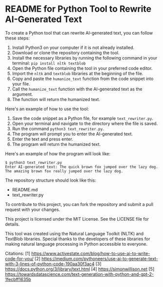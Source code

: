 # README for Python Tool to Rewrite AI-Generated Text
To create a Python tool that can rewrite AI-generated text, you can follow these steps:

1. Install Python3 on your computer if it is not already installed.
2. Download or clone the repository containing the tool.
3. Install the necessary libraries by running the following command in your terminal: `pip install nltk textblob`
4. Open the Python file containing the tool in your preferred code editor.
5. Import the `nltk` and `textblob` libraries at the beginning of the file.
6. Copy and paste the `humanize_text` function from the code snippet into your file.
7. Call the `humanize_text` function with the AI-generated text as the argument.
8. The function will return the humanized text.

Here's an example of how to use the tool:

1. Save the code snippet as a Python file, for example `text_rewriter.py`.
2. Open your terminal and navigate to the directory where the file is saved.
3. Run the command `python3 text_rewriter.py`.
4. The program will prompt you to enter the AI-generated text.
5. Enter the text and press enter.
6. The program will return the humanized text.

Here's an example of how the program will look like:

```
$ python3 text_rewriter.py
Enter AI-generated text: The quick brown fox jumped over the lazy dog.
The amazing brown fox really jumped over the lazy dog.
```

The repository structure should look like this:

- README.md
- text_rewriter.py

To contribute to this project, you can fork the repository and submit a pull request with your changes.

This project is licensed under the MIT License. See the LICENSE file for details.

This tool was created using the Natural Language Toolkit (NLTK) and TextBlob libraries. Special thanks to the developers of these libraries for making natural language processing in Python accessible to everyone.

Citations:
[1] https://www.activestate.com/blog/how-to-use-ai-to-write-code-for-you/
[2] https://medium.com/pythoneers/use-ai-to-generate-text-with-3-lines-of-python-code-190aa30f3ac4
[3] https://docs.python.org/3/library/text.html
[4] https://simonwillison.net
[5] https://towardsdatascience.com/text-generation-with-python-and-gpt-2-1fecbff1635b